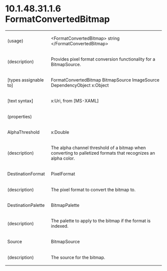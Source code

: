 <html dir="LTR" xmlns:mshelp="http://msdn.microsoft.com/mshelp" xmlns:ddue="http://ddue.schemas.microsoft.com/authoring/2003/5" xmlns:xlink="http://www.w3.org/1999/xlink" xmlns:tool="http://www.microsoft.com/tooltip"><body><input type="hidden" id="userDataCache" class="userDataStyle"><input type="hidden" id="hiddenScrollOffset"><img id="dropDownImage" style="display:none; height:0; width:0;" src="../local/drpdown.gif"><img id="dropDownHoverImage" style="display:none; height:0; width:0;" src="../local/drpdown_orange.gif"><img id="collapseImage" style="display:none; height:0; width:0;" src="../local/collapse.gif"><img id="expandImage" style="display:none; height:0; width:0;" src="../local/exp.gif"><img id="collapseAllImage" style="display:none; height:0; width:0;" src="../local/collall.gif"><img id="expandAllImage" style="display:none; height:0; width:0;" src="../local/expall.gif"><img id="copyImage" style="display:none; height:0; width:0;" src="../local/copycode.gif"><img id="copyHoverImage" style="display:none; height:0; width:0;" src="../local/copycodeHighlight.gif"><div id="header"><h1 class="heading">10.1.48.31.1.6 FormatConvertedBitmap</h1></div><div id="mainSection"><div id="mainBody"><div id="allHistory" class="saveHistory" onsave="saveAll()" onload="loadAll()"></div>
			<div id="sectionSection0" class="section" name="collapseableSection"><content xmlns="http://ddue.schemas.microsoft.com/authoring/2003/5" xmlns:wsd="http://wsdev.schemas.microsoft.com/authoring/2008/2" xmlns:msxsl="urn:schemas-microsoft-com:xslt" xmlns:script="urn:script" xmlns:build="urn:build">
				</content></div><div id="sectionSection1" class="section" name="collapseableSection"><content xmlns="http://ddue.schemas.microsoft.com/authoring/2003/5" xmlns:wsd="http://wsdev.schemas.microsoft.com/authoring/2008/2" xmlns:msxsl="urn:schemas-microsoft-com:xslt" xmlns:script="urn:script" xmlns:build="urn:build">
					<p xmlns=""><b></b></p><table class="ProtocolAuthoredTable" xmlns=""><tr>
								<td>
									<p>(usage)</p>
								</td>
								<td>
									<p>&lt;FormatConvertedBitmap&gt; string &lt;/FormatConvertedBitmap&gt;</p>
								</td>
							</tr><tr>
							<td>
								<p>(description)</p>
							</td>
							<td>
								<p>Provides pixel format conversion functionality for a BitmapSource.</p>
							</td>
						</tr><tr>
							<td>
								<p>[types assignable to]</p>
							</td>
							<td>
								<p>FormatConvertedBitmap BitmapSource ImageSource DependencyObject x:Object</p>
							</td>
						</tr><tr>
							<td>
								<p>[text syntax]</p>
							</td>
							<td>
								<p>x:Uri, from [MS-XAML]</p>
							</td>
						</tr><tr>
							<td>
								<p>(properties)</p>
							</td>
							<td>
							</td>
						</tr><tr>
							<td>
								<p>AlphaThreshold</p>
							</td>
							<td>
								<p>x:Double</p>
							</td>
						</tr><tr>
							<td>
								<p>(description)</p>
							</td>
							<td>
								<p>The alpha channel threshold of a bitmap when converting to palletized formats that recognizes an alpha color.</p>
							</td>
						</tr><tr>
							<td>
								<p>DestinationFormat</p>
							</td>
							<td>
								<p>PixelFormat</p>
							</td>
						</tr><tr>
							<td>
								<p>(description)</p>
							</td>
							<td>
								<p>The pixel format to convert the bitmap to.</p>
							</td>
						</tr><tr>
							<td>
								<p>DestinationPalette</p>
							</td>
							<td>
								<p>BitmapPalette</p>
							</td>
						</tr><tr>
							<td>
								<p>(description)</p>
							</td>
							<td>
								<p>The palette to apply to the bitmap if the format is indexed.</p>
							</td>
						</tr><tr>
							<td>
								<p>Source</p>
							</td>
							<td>
								<p>BitmapSource</p>
							</td>
						</tr><tr>
							<td>
								<p>(description)</p>
							</td>
							<td>
								<p>The source for the bitmap.</p>
							</td>
						</tr></table>
				</content></div><!--[if gte IE 5]>
			<tool:tip element="languageFilterToolTip" avoidmouse="false"/>
		<![endif]--></div><a name="feedback"></a><span></span></div></body></html>